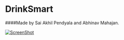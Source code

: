 # DrinkSmart

####Made by Sai Akhil Pendyala and Abhinav Mahajan.

[![ScreenShot](http://img.youtube.com/vi/9hJ38qULiWw/0.jpg)](http://www.youtube.com/watch?v=9hJ38qULiWw)
